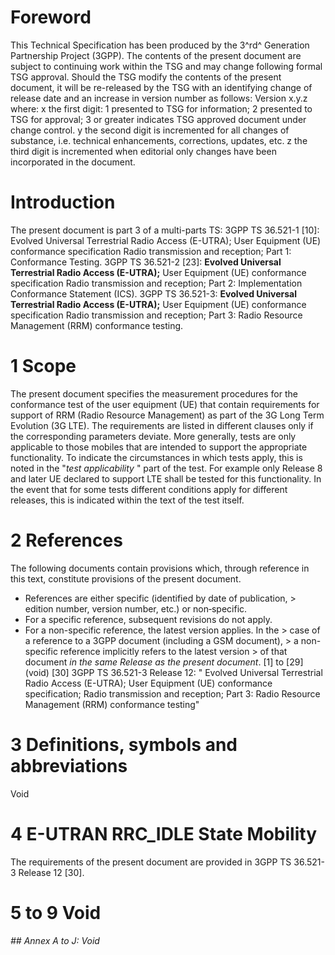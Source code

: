 # Foreword
This Technical Specification has been produced by the 3^rd^ Generation
Partnership Project (3GPP).
The contents of the present document are subject to continuing work within the
TSG and may change following formal TSG approval. Should the TSG modify the
contents of the present document, it will be re-released by the TSG with an
identifying change of release date and an increase in version number as
follows:
Version x.y.z
where:
x the first digit:
1 presented to TSG for information;
2 presented to TSG for approval;
3 or greater indicates TSG approved document under change control.
y the second digit is incremented for all changes of substance, i.e. technical
enhancements, corrections, updates, etc.
z the third digit is incremented when editorial only changes have been
incorporated in the document.
# Introduction
The present document is part 3 of a multi-parts TS:
3GPP TS 36.521-1 [10]: Evolved Universal Terrestrial Radio Access (E-UTRA);
User Equipment (UE) conformance specification Radio transmission and
reception; Part 1: Conformance Testing.
3GPP TS 36.521-2 [23]: **Evolved Universal Terrestrial Radio Access
(E-UTRA);** User Equipment (UE) conformance specification Radio transmission
and reception; Part 2: Implementation Conformance Statement (ICS).
3GPP TS 36.521-3: **Evolved Universal Terrestrial Radio Access (E-UTRA);**
User Equipment (UE) conformance specification Radio transmission and
reception; Part 3: Radio Resource Management (RRM) conformance testing.
# 1 Scope
The present document specifies the measurement procedures for the conformance
test of the user equipment (UE) that contain requirements for support of RRM
(Radio Resource Management) as part of the 3G Long Term Evolution (3G LTE).
The requirements are listed in different clauses only if the corresponding
parameters deviate. More generally, tests are only applicable to those mobiles
that are intended to support the appropriate functionality. To indicate the
circumstances in which tests apply, this is noted in the "_test applicability_
" part of the test.
For example only Release 8 and later UE declared to support LTE shall be
tested for this functionality. In the event that for some tests different
conditions apply for different releases, this is indicated within the text of
the test itself.
# 2 References
The following documents contain provisions which, through reference in this
text, constitute provisions of the present document.
  * References are either specific (identified by date of publication, > edition number, version number, etc.) or non‑specific.
  * For a specific reference, subsequent revisions do not apply.
  * For a non-specific reference, the latest version applies. In the > case of a reference to a 3GPP document (including a GSM document), > a non-specific reference implicitly refers to the latest version > of that document _in the same Release as the present document_.
[1] to [29] (void)
[30] 3GPP TS 36.521-3 Release 12: \" Evolved Universal Terrestrial Radio
Access (E-UTRA); User Equipment (UE) conformance specification; Radio
transmission and reception; Part 3: Radio Resource Management (RRM)
conformance testing"
# 3 Definitions, symbols and abbreviations
Void
# 4 E-UTRAN RRC_IDLE State Mobility
The requirements of the present document are provided in 3GPP TS 36.521-3
Release 12 [30].
# 5 to 9 Void
###### ## Annex A to J: Void
#